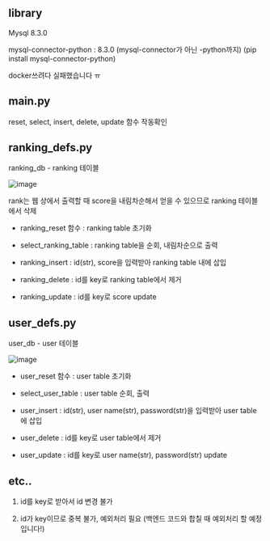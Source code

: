 ## library
Mysql 8.3.0

mysql-connector-python : 8.3.0 (mysql-connector가 아닌 -python까지) (pip install mysql-connector-python)

docker쓰려다 실패했습니다 ㅠ

## main.py
reset, select, insert, delete, update 함수 작동확인

## ranking_defs.py

ranking_db - ranking 테이블

![image](https://github.com/chhc0505/SP_5/assets/70686425/6c9ed331-3895-4530-a317-8c0f3d69323e)

rank는 웹 상에서 출력할 때 score을 내림차순해서 얻을 수 있으므로 ranking 테이블에서 삭제

* ranking_reset 함수 : ranking table 초기화

* select_ranking_table : ranking table을 순회, 내림차순으로 출력

* ranking_insert : id(str), score을 입력받아 ranking table 내에 삽입

* ranking_delete : id를 key로 ranking table에서 제거

* ranking_update : id를 key로 score update

## user_defs.py

user_db - user 테이블

![image](https://github.com/chhc0505/SP_5/assets/70686425/e6121e16-cc90-4ccb-a590-b23a2737fcc0)

* user_reset 함수 : user table 초기화

* select_user_table : user table 순회, 출력

* user_insert : id(str), user name(str), password(str)을 입력받아 user table에 삽입

* user_delete : id를 key로 user table에서 제거

* user_update : id를 key로 user name(str), password(str) update


## etc..

1. id를 key로 받아서 id 변경 불가

2. id가 key이므로 중복 불가, 예외처리 필요 (백엔드 코드와 합칠 때 예외처리 할 예정입니다!)

